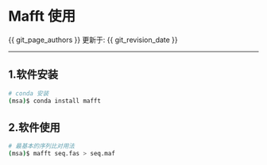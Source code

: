 # Mafft 使用

{{ git_page_authors }} 更新于: {{ git_revision_date }}

---

## 1.软件安装

```bash
# conda 安装
(msa)$ conda install mafft
```

## 2.软件使用

```bash
# 最基本的序列比对用法
(msa)$ mafft seq.fas > seq.maf
```
